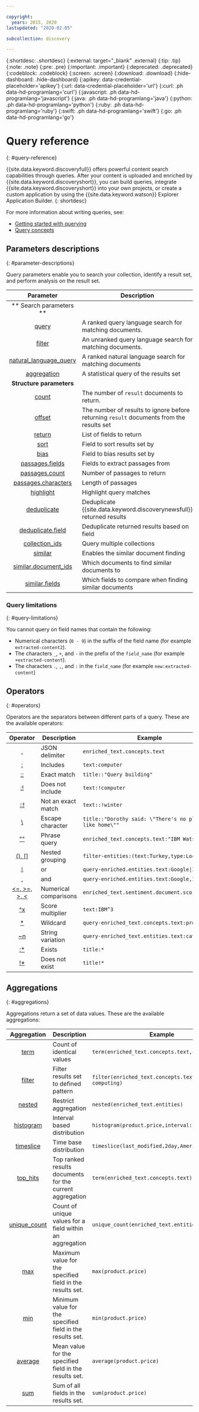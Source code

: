 ```yaml
---

copyright:
  years: 2015, 2020
lastupdated: "2020-02-05"

subcollection: discovery

---
```


{:shortdesc: .shortdesc}
{:external: target="_blank" .external}
{:tip: .tip}
{:note: .note}
{:pre: .pre}
{:important: .important}
{:deprecated: .deprecated}
{:codeblock: .codeblock}
{:screen: .screen}
{:download: .download}
{:hide-dashboard: .hide-dashboard}
{:apikey: data-credential-placeholder='apikey'} 
{:url: data-credential-placeholder='url'}
{:curl: .ph data-hd-programlang='curl'}
{:javascript: .ph data-hd-programlang='javascript'}
{:java: .ph data-hd-programlang='java'}
{:python: .ph data-hd-programlang='python'}
{:ruby: .ph data-hd-programlang='ruby'}
{:swift: .ph data-hd-programlang='swift'}
{:go: .ph data-hd-programlang='go'}

# Query reference
{: #query-reference}

{{site.data.keyword.discoveryfull}} offers powerful content search capabilities through queries. After your content is uploaded and enriched by {{site.data.keyword.discoveryshort}}, you can build queries, integrate {{site.data.keyword.discoveryshort}} into your own projects, or create a custom application by using the {{site.data.keyword.watson}} Explorer Application Builder.
{: shortdesc}

For more information about writing queries, see:
- [Getting started with querying](/docs/discovery?topic=discovery-getting-started-with-querying)
- [Query concepts](/docs/discovery?topic=discovery-query-concepts)

## Parameters descriptions
{: #parameter-descriptions}

Query parameters enable you to search your collection, identify a result set, and perform analysis on the result set.


| Parameter | Description | Example |
|:-------------------:|------------------------------------------------------------|--------------------------------|
|** Search parameters **|  |  |
| [query](/docs/discovery?topic=discovery-query-parameters#query) | A ranked query language search for matching documents. | `query=bees` |
| [filter](/docs/discovery?topic=discovery-query-parameters#filter) | An unranked query language search for matching documents. | `filter=bees` |
| [natural_language_query](/docs/discovery?topic=discovery-query-parameters#nlq) | A ranked natural language search for matching documents | `natural_language_query="How do bees fly"` |
| [aggregation](/docs/discovery?topic=discovery-query-parameters#aggregation) | A statistical query of the results set | `aggregation=term(enriched_text.entities.type)` |
| **Structure parameters** | | |
| [count](/docs/discovery?topic=discovery-query-parameters#count) | The number of `result` documents to return. | `count=15` |
| [offset](/docs/discovery?topic=discovery-query-parameters#offset) | The number of results to ignore before returning `result` documents from the results set | `offset=100` |
| [return](/docs/discovery?topic=discovery-query-parameters#return) | List of fields to return | `return=title,url` |
| [sort](/docs/discovery?topic=discovery-query-parameters#sort) | Field to sort results set by | `sort=enriched_text.sentiment.document.score` |
| [bias](/docs/discovery?topic=discovery-query-parameters#bias) | Field to bias results set by | `bias=publication_date` |
| [passages.fields](/docs/discovery?topic=discovery-query-parameters#passages_fields) | Fields to extract passages from | `passages=true&passages.fields=text,abstract,conclusion` |
| [passages.count](/docs/discovery?topic=discovery-query-parameters#passages_count) | Number of passages to return | `passages=true&passages.count=6` |
| [passages.characters](/docs/discovery?topic=discovery-query-parameters#passages_characters) | Length of passages | `passages=true&passages.characters=144` |
| [highlight](/docs/discovery?topic=discovery-query-parameters#highlight) | Highlight query matches | `highlight=true` |
| [deduplicate](/docs/discovery?topic=discovery-query-parameters#deduplicate) | Deduplicate {{site.data.keyword.discoverynewsfull}} returned results | `deduplicate=true` |
| [deduplicate.field](/docs/discovery?topic=discovery-query-parameters#deduplicate_field) | Deduplicate returned results based on field | `deduplicate.field=title` |
| [collection_ids](/docs/discovery?topic=discovery-query-parameters#collection_ids) | Query multiple collections | `collection_ids={1},{2},{3}` |
| [similar](/docs/discovery?topic=discovery-query-parameters#similar) | Enables the similar document finding | `similar=true` |
| [similar.document_ids](/docs/discovery?topic=discovery-query-parameters#similar_document_ids) | Which documents to find similar documents to | `similar.document_ids={id1},{id2}` |
| [similar.fields](/docs/discovery?topic=discovery-query-parameters#similar_fields) | Which fields to compare when finding similar documents | `similar.fields=text,title` |

### Query limitations
{: #query-limitations}

You cannot query on field names that contain the following:
- Numerical characters (`0 - 9`) in the suffix of the field name (for example `extracted-content2`).
- The characters `_`, `+`, and `-` in the prefix of the `field_name` (for example `+extracted-content`).
- The characters `.`, `,`, and `:` in the `field_name` (for example `new:extracted-content`)

## Operators
{: #operators}

<!-- Learn more topic WDS -->
Operators are the separators between different parts of a query. These are the available operators:

| Operator | Description | Example |
|:-------------------:|------------------------------------------------------------|--------------------------------|
| [.](/docs/discovery?topic=discovery-query-operators#delimiter) | JSON delimiter | `enriched_text.concepts.text` |
| [:](/docs/discovery?topic=discovery-query-operators#includes) | Includes | `text:computer` |
| [::](/docs/discovery?topic=discovery-query-operators#match) | Exact match | `title::"Query building"` |
| [:!](/docs/discovery?topic=discovery-query-operators#notinclude) | Does not include | `text:!computer` |
| [::!](/docs/discovery?topic=discovery-query-operators#notamatch) | Not an exact match | `text::!winter` |
| [\\](/docs/discovery?topic=discovery-query-operators#escape) | Escape character | `title::"Dorothy said: \"There's no place like home\""` |
| [""](/docs/discovery?topic=discovery-query-operators#phrase) | Phrase query | `enriched_text.concepts.text:"IBM Watson"` |
| [(), \[\]](/docs/discovery?topic=discovery-query-operators#nestedquery) | Nested grouping | `filter-entities:(text:Turkey,type:Location)` |
| [<code>&#124;</code>](/docs/discovery?topic=discovery-query-operators#or) | or | <code>query-enriched.entities.text:Google&#124;IBM</code> |
| [,](/docs/discovery?topic=discovery-query-operators#and) | and | `query-enriched.entities.text:Google,IBM` |
| [<=, >=, >, <](/docs/discovery?topic=discovery-query-operators#comparisons) | Numerical comparisons |  `enriched_text.sentiment.document.score>0.679`     |
| [^x](/docs/discovery?topic=discovery-query-operators#multiplier) | Score multiplier | `text:IBM^3` |
| [*](/docs/discovery?topic=discovery-query-operators#wildcard) | Wildcard | `query-enriched_text.concepts.text:pre*` |
| [~n](/docs/discovery?topic=discovery-query-operators#variation) | String variation | `query-enriched_text.entities.text:cat~1` |
| [:*](/docs/discovery?topic=discovery-query-operators#exists) | Exists | `title:*` |
| [!*](/docs/discovery?topic=discovery-query-operators#dnexist) | Does not exist | `title!*` |

## Aggregations
{: #aggregations}

Aggregations return a set of data values. These are the available aggregations:

| Aggregation | Description | Example |
|:-------------------:|------------------------------------------------------------|--------------------------------|
| [term](/docs/discovery?topic=discovery-query-aggregations#term) | Count of identical values | `term(enriched_text.concepts.text,count:10)` |
| [filter](/docs/discovery?topic=discovery-query-aggregations#aggfilter) | Filter results set to defined pattern | `filter(enriched_text.concepts.text:cloud computing)`
| [nested](/docs/discovery?topic=discovery-query-aggregations#nested) | Restrict aggregation | `nested(enriched_text.entities)` |
| [histogram](/docs/discovery?topic=discovery-query-aggregations#histogram) | Interval based distribution | `histogram(product.price,interval:1)` |
| [timeslice](/docs/discovery?topic=discovery-query-aggregations#timeslice) | Time base distribution | `timeslice(last_modified,2day,America/New York)` |
| [top_hits](/docs/discovery?topic=discovery-query-aggregations#top_hits) | Top ranked results documents for the current aggregation | `term(enriched_text.concepts.text).top_hits(10)` |
| [unique_count](/docs/discovery?topic=discovery-query-aggregations#unique_count) | Count of unique values for a field within an aggregation | `unique_count(enriched_text.entities.type)` |
| [max](/docs/discovery?topic=discovery-query-aggregations#max) | Maximum value for the specified field in the results set. | `max(product.price)` |
| [min](/docs/discovery?topic=discovery-query-aggregations#min) | Minimum value for the specified field in the results set. | `min(product.price)` |
| [average](/docs/discovery?topic=discovery-query-aggregations#average) |Mean value for the specified field in the results set. | `average(product.price)` |
| [sum](/docs/discovery?topic=discovery-query-aggregations#sum) | Sum of all fields in the results set. | `sum(product.price)` |

